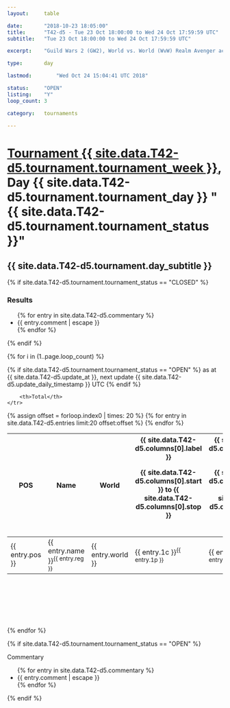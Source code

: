 ```yaml
---
layout: 	table

date: 		"2018-10-23 18:05:00"
title: 		"T42-d5 - Tue 23 Oct 18:00:00 to Wed 24 Oct 17:59:59 UTC"
subtitle: 	"Tue 23 Oct 18:00:00 to Wed 24 Oct 17:59:59 UTC"

excerpt:    "Guild Wars 2 (GW2), World vs. World (WvW) Realm Avenger achivement Tournament. \"Every Kill Counts\""

type:       day

lastmod: 		"Wed Oct 24 15:04:41 UTC 2018"

status:     "OPEN"
listing:    "Y"
loop_count: 3

category: 	tournaments

---
```

<div class="table_header">
    <h1><a href="{{ site.data.T42-d5.tournament.week_url }}">Tournament {{ site.data.T42-d5.tournament.tournament_week }}</a>, Day {{ site.data.T42-d5.tournament.tournament_day }} "{{ site.data.T42-d5.tournament.tournament_status }}"</h1>
    <h2>{{ site.data.T42-d5.tournament.day_subtitle }}</h2> 
</div>

{% if site.data.T42-d5.tournament.tournament_status == "CLOSED" %} 
<div class="commentary">
  <h3>Results</h3>
  <ul>
    {% for entry in site.data.T42-d5.commentary %}
    <li class="commentary_list">{{ entry.comment | escape }}</li>
    {% endfor %}
  </ul>
</div>
{% endif %}


{% for i in (1..page.loop_count) %}

{% if site.data.T42-d5.tournament.tournament_status == "OPEN" %} 
<span class="table_nextupdate">as at {{ site.data.T42-d5.update_at }}, next update {{ site.data.T42-d5.update_daily_timestamp }} UTC</span> 
{% endif %}

<table class="day_table">
  <colgroup>
    <col style="width:18px">
    <col style="width:55px">
    <col style="width:55px">
    <col style="width:12px">
    <col style="width:12px">
    <col style="width:12px">
    <col style="width:12px">
    <col style="width:12px">
    <col style="width:12px">
    <col style="width:12px">
    <col style="width:12px">
    <col style="width:12px">
    <col style="width:12px">
    <col style="width:12px">
    <col style="width:12px">
    <col style="width:12px">
    <col style="width:12px">
    <col style="width:12px">
    <col style="width:12px">
    <col style="width:12px">
    <col style="width:12px">
    <col style="width:12px">
    <col style="width:12px">
    <col style="width:12px">
    <col style="width:12px">
    <col style="width:12px">
    <col style="width:12px">
    <col style="width:18px">
  </colgroup>  
  <thead>
    <tr>
        <th>POS</th>
        <th class="AlignLeft">Name</th>
        <th class="AlignLeft">World</th>

<th><div class="label">{{ site.data.T42-d5.columns[0].label }}<p class="onhover">{{ site.data.T42-d5.columns[0].start }} to {{ site.data.T42-d5.columns[0].stop }}</p></div>​</th>
<th><div class="label">{{ site.data.T42-d5.columns[1].label }}<p class="onhover">{{ site.data.T42-d5.columns[1].start }} to {{ site.data.T42-d5.columns[1].stop }}</p></div>​</th>
<th><div class="label">{{ site.data.T42-d5.columns[2].label }}<p class="onhover">{{ site.data.T42-d5.columns[2].start }} to {{ site.data.T42-d5.columns[2].stop }}</p></div>​</th>
<th><div class="label">{{ site.data.T42-d5.columns[3].label }}<p class="onhover">{{ site.data.T42-d5.columns[3].start }} to {{ site.data.T42-d5.columns[3].stop }}</p></div>​</th>
<th><div class="label">{{ site.data.T42-d5.columns[4].label }}<p class="onhover">{{ site.data.T42-d5.columns[4].start }} to {{ site.data.T42-d5.columns[4].stop }}</p></div>​</th>
<th><div class="label">{{ site.data.T42-d5.columns[5].label }}<p class="onhover">{{ site.data.T42-d5.columns[5].start }} to {{ site.data.T42-d5.columns[5].stop }}</p></div>​</th>
<th><div class="label">{{ site.data.T42-d5.columns[6].label }}<p class="onhover">{{ site.data.T42-d5.columns[6].start }} to {{ site.data.T42-d5.columns[6].stop }}</p></div>​</th>
<th><div class="label">{{ site.data.T42-d5.columns[7].label }}<p class="onhover">{{ site.data.T42-d5.columns[7].start }} to {{ site.data.T42-d5.columns[7].stop }}</p></div>​</th>
<th><div class="label">{{ site.data.T42-d5.columns[8].label }}<p class="onhover">{{ site.data.T42-d5.columns[8].start }} to {{ site.data.T42-d5.columns[8].stop }}</p></div>​</th>
<th><div class="label">{{ site.data.T42-d5.columns[9].label }}<p class="onhover">{{ site.data.T42-d5.columns[9].start }} to {{ site.data.T42-d5.columns[9].stop }}</p></div>​</th>
<th><div class="label">{{ site.data.T42-d5.columns[10].label }}<p class="onhover">{{ site.data.T42-d5.columns[10].start }} to {{ site.data.T42-d5.columns[10].stop }}</p></div>​</th>

<th><div class="label">{{ site.data.T42-d5.columns[11].label }}<p class="onhover">{{ site.data.T42-d5.columns[11].start }} to {{ site.data.T42-d5.columns[11].stop }}</p></div>​</th>
<th><div class="label">{{ site.data.T42-d5.columns[12].label }}<p class="onhover">{{ site.data.T42-d5.columns[12].start }} to {{ site.data.T42-d5.columns[12].stop }}</p></div>​</th>
<th><div class="label">{{ site.data.T42-d5.columns[13].label }}<p class="onhover">{{ site.data.T42-d5.columns[13].start }} to {{ site.data.T42-d5.columns[13].stop }}</p></div>​</th>
<th><div class="label">{{ site.data.T42-d5.columns[14].label }}<p class="onhover">{{ site.data.T42-d5.columns[14].start }} to {{ site.data.T42-d5.columns[14].stop }}</p></div>​</th>
<th><div class="label">{{ site.data.T42-d5.columns[15].label }}<p class="onhover">{{ site.data.T42-d5.columns[15].start }} to {{ site.data.T42-d5.columns[15].stop }}</p></div>​</th>
<th><div class="label">{{ site.data.T42-d5.columns[16].label }}<p class="onhover">{{ site.data.T42-d5.columns[16].start }} to {{ site.data.T42-d5.columns[16].stop }}</p></div>​</th>
<th><div class="label">{{ site.data.T42-d5.columns[17].label }}<p class="onhover">{{ site.data.T42-d5.columns[17].start }} to {{ site.data.T42-d5.columns[17].stop }}</p></div>​</th>
<th><div class="label">{{ site.data.T42-d5.columns[18].label }}<p class="onhover">{{ site.data.T42-d5.columns[18].start }} to {{ site.data.T42-d5.columns[18].stop }}</p></div>​</th>
<th><div class="label">{{ site.data.T42-d5.columns[19].label }}<p class="onhover">{{ site.data.T42-d5.columns[19].start }} to {{ site.data.T42-d5.columns[19].stop }}</p></div>​</th>
<th><div class="label">{{ site.data.T42-d5.columns[20].label }}<p class="onhover">{{ site.data.T42-d5.columns[20].start }} to {{ site.data.T42-d5.columns[20].stop }}</p></div>​</th>

<th><div class="label">{{ site.data.T42-d5.columns[21].label }}<p class="onhover">{{ site.data.T42-d5.columns[21].start }} to {{ site.data.T42-d5.columns[21].stop }}</p></div>​</th>
<th><div class="label">{{ site.data.T42-d5.columns[22].label }}<p class="onhover">{{ site.data.T42-d5.columns[22].start }} to {{ site.data.T42-d5.columns[22].stop }}</p></div>​</th>
<th><div class="label">{{ site.data.T42-d5.columns[23].label }}<p class="onhover">{{ site.data.T42-d5.columns[23].start }} to {{ site.data.T42-d5.columns[23].stop }}</p></div>​</th>

        <th>Total</th>
    </tr>
  </thead>
  {% assign offset = forloop.index0 | times: 20 %}
<tbody>
{% for entry in site.data.T42-d5.entries limit:20 offset:offset %}
  <tr>
    <td class="pl{{ entry.pos }}">{{ entry.pos }}</td>
    <td class="AlignLeft">{{ entry.name }}<sup>{{ entry.reg }}</sup></td>
    <td class="AlignLeft">{{ entry.world }}</td>
    <td class="pl{{ entry.1p }}">{{ entry.1c }}<sup>{{ entry.1p }}</sup></td>
    <td class="pl{{ entry.2p }}">{{ entry.2c }}<sup>{{ entry.2p }}</sup></td>
    <td class="pl{{ entry.3p }}">{{ entry.3c }}<sup>{{ entry.3p }}</sup></td>
    <td class="pl{{ entry.4p }}">{{ entry.4c }}<sup>{{ entry.4p }}</sup></td>
    <td class="pl{{ entry.5p }}">{{ entry.5c }}<sup>{{ entry.5p }}</sup></td>
    <td class="pl{{ entry.6p }}">{{ entry.6c }}<sup>{{ entry.6p }}</sup></td>
    <td class="pl{{ entry.7p }}">{{ entry.7c }}<sup>{{ entry.7p }}</sup></td>
    <td class="pl{{ entry.8p }}">{{ entry.8c }}<sup>{{ entry.8p }}</sup></td>
    <td class="pl{{ entry.9p }}">{{ entry.9c }}<sup>{{ entry.9p }}</sup></td>
    <td class="pl{{ entry.10p }}">{{ entry.10c }}<sup>{{ entry.10p }}</sup></td>
    <td class="pl{{ entry.11p }}">{{ entry.11c }}<sup>{{ entry.11p }}</sup></td>
    <td class="pl{{ entry.12p }}">{{ entry.12c }}<sup>{{ entry.12p }}</sup></td>
    <td class="pl{{ entry.13p }}">{{ entry.13c }}<sup>{{ entry.13p }}</sup></td>
    <td class="pl{{ entry.14p }}">{{ entry.14c }}<sup>{{ entry.14p }}</sup></td>
    <td class="pl{{ entry.15p }}">{{ entry.15c }}<sup>{{ entry.15p }}</sup></td>
    <td class="pl{{ entry.16p }}">{{ entry.16c }}<sup>{{ entry.16p }}</sup></td>
    <td class="pl{{ entry.17p }}">{{ entry.17c }}<sup>{{ entry.17p }}</sup></td>
    <td class="pl{{ entry.18p }}">{{ entry.18c }}<sup>{{ entry.18p }}</sup></td>
    <td class="pl{{ entry.19p }}">{{ entry.19c }}<sup>{{ entry.19p }}</sup></td>
    <td class="pl{{ entry.20p }}">{{ entry.20c }}<sup>{{ entry.20p }}</sup></td>
    <td class="pl{{ entry.21p }}">{{ entry.21c }}<sup>{{ entry.21p }}</sup></td>
    <td class="pl{{ entry.22p }}">{{ entry.22c }}<sup>{{ entry.22p }}</sup></td>
    <td class="pl{{ entry.23p }}">{{ entry.23c }}<sup>{{ entry.23p }}</sup></td>
    <td class="pl{{ entry.24p }}">{{ entry.24c }}<sup>{{ entry.24p }}</sup></td>
    <td>{{ entry.total }}</td>
  </tr>
{% endfor %}  
</tbody>
</table>
<div class="leaderboard">
  <script async src="//pagead2.googlesyndication.com/pagead/js/adsbygoogle.js"></script>
  <!-- 728x90 -->
  <ins class="adsbygoogle"
       style="display:inline-block;width:728px;height:90px"
       data-ad-client="ca-pub-3274917281288240"
       data-ad-slot="3870538733"></ins>
  <script>
  (adsbygoogle = window.adsbygoogle || []).push({});
  </script>    
</div>
<br />
{% endfor %}

{% if site.data.T42-d5.tournament.tournament_status == "OPEN" %} 
<div class="commentary">
  <span class="commentary_title">Commentary</span>
  <ul>
    {% for entry in site.data.T42-d5.commentary %}
    <li class="commentary_list">{{ entry.comment | escape }}</li>
    {% endfor %}
  </ul>
</div>
{% endif %}


